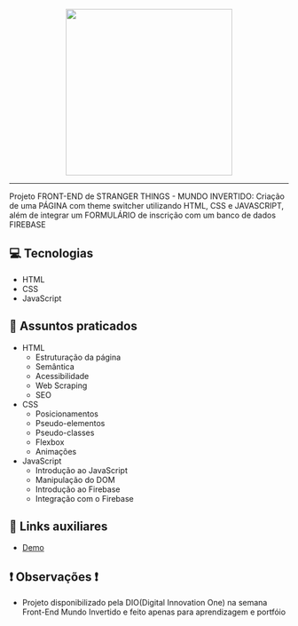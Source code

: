 <p align="center">
    <img width="300" src="https://micheleambrosio.github.io/semana-frontend-mundo-invertido/assets/images/banner/logo.svg">
</p>

-------
Projeto FRONT-END de STRANGER THINGS - MUNDO INVERTIDO: Criação de uma PÁGINA com theme switcher utilizando HTML, CSS e JAVASCRIPT, além de integrar um FORMULÁRIO de inscrição com um banco de dados FIREBASE

## 💻 Tecnologias
- HTML
- CSS
- JavaScript

## 💬 Assuntos praticados
- HTML
    - Estruturação da página 
    - Semântica
    - Acessibilidade
    - Web Scraping
    - SEO
- CSS
    - Posicionamentos
    - Pseudo-elementos
    - Pseudo-classes
    - Flexbox
    - Animações 
- JavaScript
    - Introdução ao JavaScript
    - Manipulação do DOM
    - Introdução ao Firebase
    - Integração com o Firebase


## 🔗 Links auxiliares
- [Demo](https://micheleambrosio.github.io/semana-frontend-mundo-invertido/)



## ❗ Observações ❗
- Projeto disponibilizado pela DIO(Digital Innovation One) na semana Front-End Mundo Invertido e feito apenas para aprendizagem e portfóio
